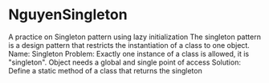 # NguyenSingleton
A practice on Singleton pattern using lazy initialization
The singleton pattern is a design pattern that restricts the instantiation of a class to one object.
Name: Singleton
Problem: Exactly one instance of a class is allowed, it is "singleton". Object needs a global and single point of access
Solution: Define a static method of a class that returns the singleton
